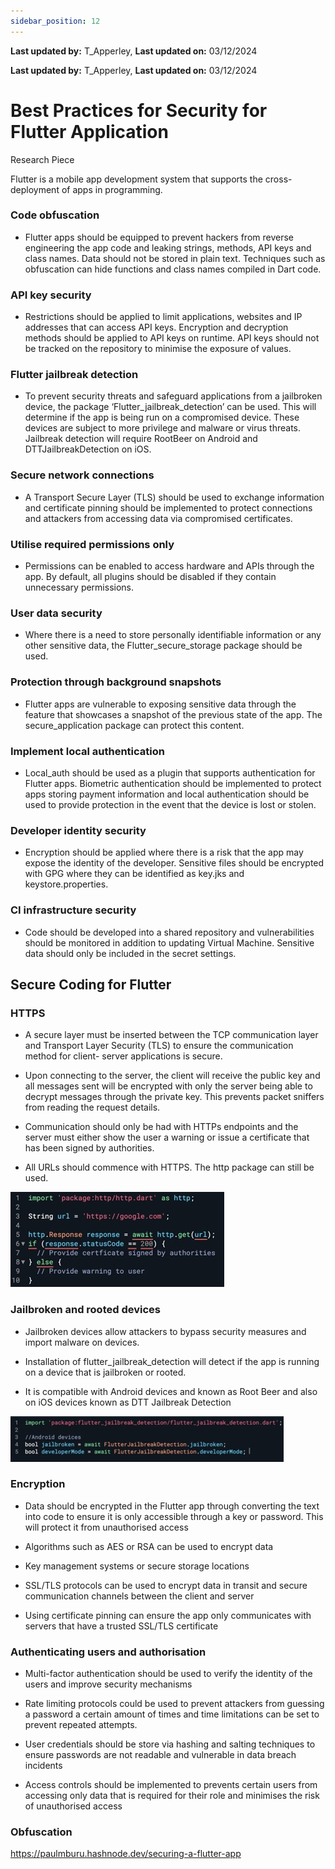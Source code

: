 ```yaml
---
sidebar_position: 12
---
```


**Last updated by:** T_Apperley, **Last updated on:** 03/12/2024


**Last updated by:** T_Apperley, **Last updated on:** 03/12/2024


# Best Practices for Security for Flutter Application

Research Piece

Flutter is a mobile app development system that supports the cross-deployment of
apps in programming.

### Code obfuscation

- Flutter apps should be equipped to prevent hackers from reverse engineering the
app code and leaking strings, methods, API keys and class names. Data should not
be stored in plain text. Techniques such as obfuscation can hide functions and class
names compiled in Dart code.

### API key security

- Restrictions should be applied to limit applications, websites and IP addresses that
can access API keys. Encryption and decryption methods should be applied to API
keys on runtime. API keys should not be tracked on the repository to minimise the
exposure of values.

### Flutter jailbreak detection

- To prevent security threats and safeguard applications from a jailbroken device,
the package ‘Flutter_jailbreak_detection’ can be used. This will determine if the
app is being run on a compromised device. These devices are subject to more
privilege and malware or virus threats. Jailbreak detection will require RootBeer
on Android and DTTJailbreakDetection on iOS.

### Secure network connections

- A Transport Secure Layer (TLS) should be used to exchange information and
certificate pinning should be implemented to protect connections and attackers
from accessing data via compromised certificates.

### Utilise required permissions only

- Permissions can be enabled to access hardware and APIs through the app. By
default, all plugins should be disabled if they contain unnecessary permissions.

### User data security

- Where there is a need to store personally identifiable information or any other
sensitive data, the Flutter_secure_storage package should be used.

### Protection through background snapshots

- Flutter apps are vulnerable to exposing sensitive data through the feature that
showcases a snapshot of the previous state of the app. The secure_application
package can protect this content.

### Implement local authentication

- Local_auth should be used as a plugin that supports authentication for Flutter
apps. Biometric authentication should be implemented to protect apps storing
payment information and local authentication should be used to provide
protection in the event that the device is lost or stolen.

### Developer identity security

- Encryption should be applied where there is a risk that the app may expose the
identity of the developer. Sensitive files should be encrypted with GPG where they
can be identified as key.jks and keystore.properties.

### CI infrastructure security

- Code should be developed into a shared repository and vulnerabilities should be
monitored in addition to updating Virtual Machine. Sensitive data should only be
included in the secret settings.

## Secure Coding for Flutter

### HTTPS

- A secure layer must be inserted between the TCP communication layer and
Transport Layer Security (TLS) to ensure the communication method for client-
server applications is secure.

- Upon connecting to the server, the client will receive the public key and all
messages sent will be encrypted with only the server being able to decrypt
messages through the private key. This prevents packet sniffers from reading the
request details.

- Communication should only be had with HTTPs endpoints and the server must
either show the user a warning or issue a certificate that has been signed by
authorities.

- All URLs should commence with HTTPS. The http package can still be used.

![Flutter HTTP](img\flutter-http.jpg)

### Jailbroken and rooted devices

- Jailbroken devices allow attackers to bypass security measures and import
malware on devices.

- Installation of flutter_jailbreak_detection will detect if the app is running on a
device that is jailbroken or rooted.

- It is compatible with Android devices and known as Root Beer and also on iOS
devices known as DTT Jailbreak Detection

![Flutter Jailbreak](img\flutter-jailbreak.jpg)

### Encryption

- Data should be encrypted in the Flutter app through converting the text into code
to ensure it is only accessible through a key or password. This will protect it from
unauthorised access

- Algorithms such as AES or RSA can be used to encrypt data
  
- Key management systems or secure storage locations
  
- SSL/TLS protocols can be used to encrypt data in transit and secure
communication channels between the client and server

- Using certificate pinning can ensure the app only communicates with servers that
have a trusted SSL/TLS certificate

### Authenticating users and authorisation

- Multi-factor authentication should be used to verify the identity of the users and
improve security mechanisms

- Rate limiting protocols could be used to prevent attackers from guessing a
password a certain amount of times and time limitations can be set to prevent
repeated attempts.

- User credentials should be store via hashing and salting techniques to ensure
passwords are not readable and vulnerable in data breach incidents

- Access controls should be implemented to prevents certain users from accessing
only data that is required for their role and minimises the risk of unauthorised
access

### Obfuscation

https://paulmburu.hashnode.dev/securing-a-flutter-app
